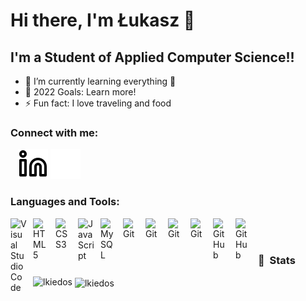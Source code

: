# Hi there, I'm Łukasz 👋 

## I'm a Student of Applied Computer Science!!

- 🌱 I’m currently learning everything 🤣
- 🥅 2022 Goals: Learn more!
- ⚡ Fun fact: I love traveling and food

### Connect with me:

&nbsp;&nbsp;
[![website](./img/linkedin-light.svg)](https://www.linkedin.com/in/%C5%82ukasz-kiedos-082a91204/#gh-light-mode-only)
[![website](./img/linkedin-dark.svg)](https://www.linkedin.com/in/%C5%82ukasz-kiedos-082a91204/#gh-dark-mode-only)

### Languages and Tools:

<img align="left" alt="Visual Studio Code" width="26px" src="https://cdn.jsdelivr.net/gh/devicons/devicon/icons/vscode/vscode-original.svg" style="padding-right:10px;" />
<img align="left" alt="HTML5" width="26px" src="https://cdn.jsdelivr.net/gh/devicons/devicon/icons/html5/html5-original.svg" style="padding-right:10px;" />
<img align="left" alt="CSS3" width="26px" src="https://cdn.jsdelivr.net/gh/devicons/devicon/icons/css3/css3-original.svg" style="padding-right:10px;" />
<img align="left" alt="JavaScript" width="26px" src="https://cdn.jsdelivr.net/gh/devicons/devicon/icons/javascript/javascript-original.svg" style="padding-right:10px;" />
<img align="left" alt="MySQL" width="26px" src="https://cdn.jsdelivr.net/gh/devicons/devicon/icons/mysql/mysql-original.svg" style="padding-right:10px;" />
<img align="left" alt="Git" width="26px" src="https://cdn.jsdelivr.net/gh/devicons/devicon/icons/git/git-original.svg" style="padding-right:10px;" />
<img align="left" alt="Git" width="26px" src="https://cdn.jsdelivr.net/gh/devicons/devicon/icons/photoshop/photoshop-plain.svg" style="padding-right:10px;" />
<img align="left" alt="Git" width="26px" src="https://cdn.jsdelivr.net/gh/devicons/devicon/icons/premierepro/premierepro-original.svg" style="padding-right:10px;" />
<img align="left" alt="Git" width="26px" src="https://cdn.jsdelivr.net/gh/devicons/devicon/icons/blender/blender-original.svg" style="padding-right:10px;" />
<img align="left" alt="GitHub" width="26px" src="https://user-images.githubusercontent.com/3369400/139447912-e0f43f33-6d9f-45f8-be46-2df5bbc91289.png" style="padding-right:10px;" />
<img align="left" alt="GitHub" width="26px" src="https://user-images.githubusercontent.com/3369400/139448065-39a229ba-4b06-434b-bc67-616e2ed80c8f.png" style="padding-right:10px;" />

<br />
<br />

### 📝 &nbsp;Stats

<p><img align="left" src="https://github-readme-stats.vercel.app/api/top-langs/?username=lkiedos&theme=tokyonight&layout=default" alt="lkiedos" /></p>

<p>&nbsp;<img align="center" src="https://github-readme-stats.vercel.app/api?username=lkiedos&show_icons=true&locale=en&theme=tokyonight&layout=compact" alt="lkiedos" /></p><br /><br /><br />
